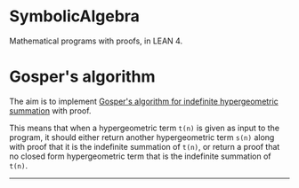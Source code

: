 # SymbolicAlgebra

Mathematical programs with proofs, in LEAN 4.

# Gosper's algorithm

The aim is to implement [Gosper's algorithm for indefinite hypergeometric summation](https://en.wikipedia.org/wiki/Gosper%27s_algorithm) with proof.

This means that when a hypergeometric term `t(n)` is given as input to the program, it should either return another hypergeometric term `s(n)` along with proof that it is the indefinite summation of `t(n)`, or return a proof that no closed form hypergeometric term that is the indefinite summation of `t(n)`.

---
